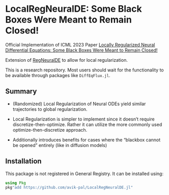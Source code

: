 # LocalRegNeuralDE: Some Black Boxes Were Meant to Remain Closed!

Official Implementation of ICML 2023 Paper [Locally Regularized Neural Differential Equations: Some Black Boxes Were Meant to Remain Closed!](https://arxiv.org/pdf/2303.02262.pdf)

Extension of [RegNeuralDE](https://arxiv.org/abs/2105.03918) to allow for local
regularization.

This is a research repository. Most users should wait for the functionality to be available
through packages like `DiffEqFlux.jl`.

## Summary

* (Randomized) Local Regularization of Neural ODEs yield similar trajectories to global
  regularization.

* Local Regularization is simpler to implement since it doesn’t require
  discretize-then-optimize. Rather it can utilize the more commonly used
  optimize-then-discretize approach.

* Additionally introduces benefits for cases where the “blackbox cannot be opened” entirely
  (like in diffusion models)

## Installation

This package is not registered in General Registry. It can be installed using:

```julia
using Pkg
pkg"add https://github.com/avik-pal/LocalRegNeuralDE.jl"
```
